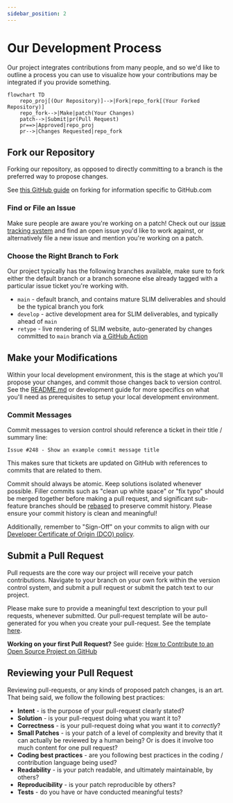 ```yaml
---
sidebar_position: 2
---
```


# Our Development Process

Our project integrates contributions from many people, and so we'd like to outline a process you can use to visualize how your contributions may be integrated if you provide something. 

```mermaid
flowchart TD
    repo_proj[(Our Repository)]-->|Fork|repo_fork[(Your Forked Repository)]
    repo_fork-->|Make|patch(Your Changes)
    patch-->|Submit|pr(Pull Request)
    pr==>|Approved|repo_proj
    pr-->|Changes Requested|repo_fork
```

## Fork our Repository

Forking our repository, as opposed to directly committing to a branch is the preferred way to propose changes. 

See [this GitHub guide](https://docs.github.com/en/get-started/quickstart/fork-a-repo) on forking for information specific to GitHub.com

### Find or File an Issue

Make sure people are aware you're working on a patch! Check out our [issue tracking system](https://github.com/NASA-AMMOS/slim/issues) and find an open issue you'd like to work against, or alternatively file a new issue and mention you're working on a patch.

### Choose the Right Branch to Fork

Our project typically has the following branches available, make sure to fork either the default branch or a branch someone else already tagged with a particular issue ticket you're working with.
- `main` - default branch, and contains mature SLIM deliverables and should be the typical branch you fork
- `develop` - active development area for SLIM deliverables, and typically ahead of `main` 
- `retype` - live rendering of SLIM website, auto-generated by changes committed to `main` branch via [a GitHub Action](https://github.com/NASA-AMMOS/slim/actions/workflows/retype.yml)

## Make your Modifications

Within your local development environment, this is the stage at which you'll propose your changes, and commit those changes back to version control. See the [README.md](https://github.com/nasa-ammos/slim/README.md) or development guide for more specifics on what you'll need as prerequisites to setup your local development environment.

### Commit Messages

Commit messages to version control should reference a ticket in their title / summary line:

```
Issue #248 - Show an example commit message title
```

This makes sure that tickets are updated on GitHub with references to commits that are related to them.

Commit should always be atomic. Keep solutions isolated whenever possible. Filler commits such as "clean up white space" or "fix typo" should be merged together before making a pull request, and significant sub-feature branches should be [rebased](https://www.youtube.com/results?search_query=git+rebase) to preserve commit history. Please ensure your commit history is clean and meaningful!

Additionally, remember to "Sign-Off" on your commits to align with our [Developer Certificate of Origin (DCO) policy](#developer-certificate-of-origin-dco). 

## Submit a Pull Request

Pull requests are the core way our project will receive your patch contributions. Navigate to your branch on your own fork within the version control system, and submit a pull request or submit the patch text to our project. 

Please make sure to provide a meaningful text description to your pull requests, whenever submitted. Our pull-request template will be auto-generated for you when you create your pull-request. See the template [here](https://nasa-ammos.github.io/slim/.github/PULL_REQUEST_TEMPLATE.md). 

**Working on your first Pull Request?** See guide: [How to Contribute to an Open Source Project on GitHub](https://kcd.im/pull-request)

## Reviewing your Pull Request

Reviewing pull-requests, or any kinds of proposed patch changes, is an art. That being said, we follow the following best practices:
- **Intent** - is the purpose of your pull-request clearly stated?
- **Solution** - is your pull-request doing what you want it to?
- **Correctness** - is your pull-request doing what you want it to *correctly*?
- **Small Patches** - is your patch of a level of complexity and brevity that it can actually be reviewed by a human being? Or is does it involve too much content for one pull request?
- **Coding best practices** - are you following best practices in the coding / contribution language being used?
- **Readability** - is your patch readable, and ultimately maintainable, by others?
- **Reproducibility** - is your patch reproducible by others?
- **Tests** - do you have or have conducted meaningful tests?
